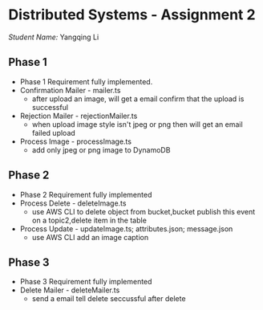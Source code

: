 # Distributed Systems - Assignment 2

_Student Name:_ Yangqing Li

## Phase 1
+ Phase 1 Requirement fully implemented.
+ Confirmation Mailer - mailer.ts
  + after upload an image, will get a email confirm that the upload is successful
+ Rejection Mailer - rejectionMailer.ts
  + when upload image style isn't jpeg or png then will get an email failed upload
+ Process Image - processImage.ts
  + add only jpeg or png image to DynamoDB 

## Phase 2
+ Phase 2 Requirement fully implemented
+ Process Delete - deleteImage.ts
  + use AWS CLI to delete object from bucket,bucket publish this event on a topic2,delete item in the table
+ Process Update - updateImage.ts; attributes.json; message.json
  + use AWS CLI add an image caption

## Phase 3
+ Phase 3 Requirement fully implemented
+ Delete Mailer - deleteMailer.ts
  + send a email tell delete seccussful after delete
